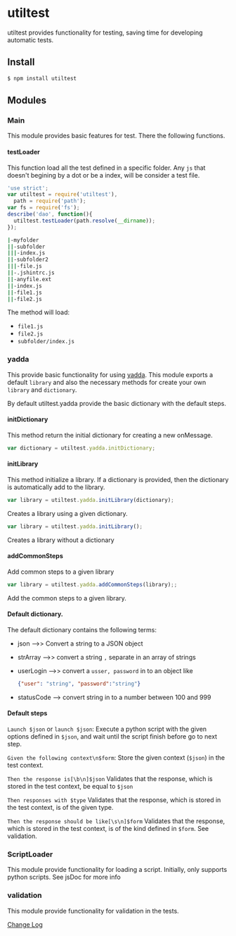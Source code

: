# utiltest

utiltest provides functionality for testing, saving time for developing automatic tests.

## Install

```bash
$ npm install utiltest
```
## Modules

### Main
This module provides basic features for test. There the following functions.
#### testLoader
This function load all the test defined in a specific folder. Any `js` that doesn't begining by a dot or be a index, will be consider a test file.
```js
'use strict';
var utiltest = require('utiltest'),
  path = require('path');
var fs = require('fs');
describe('dao', function(){
  utiltest.testLoader(path.resolve(__dirname));
});
```
```bash
|-myfolder
||-subfolder
|||-index.js
||-subfolder2
|||-file.js
||-.jshintrc.js
||-anyfile.ext
||-index.js
||-file1.js
||-file2.js
```
The method will load:
* `file1.js`
* `file2.js`
* `subfolder/index.js`

### yadda
This provide basic functionality for using [yadda](https://acuminous.gitbooks.io/yadda-user-guide/en/).
This module exports a default `library` and also the necessary methods for create your own `library` and `dictionary`.

By default utiltest.yadda provide the basic dictionary with the default steps.
#### initDictionary
This method return the initial dictionary for creating a new onMessage.
```js
var dictionary = utiltest.yadda.initDictionary;
```
#### initLibrary
This method initialize a library. If a dictionary is provided, then the dictionary is automatically add to the library.

```js
var library = utiltest.yadda.initLibrary(dictionary);
```
Creates a library using a given dictionary.
```js
var library = utiltest.yadda.initLibrary();
```
Creates a library without a dictionary
#### addCommonSteps
Add common steps to a given library
```js
var library = utiltest.yadda.addCommonSteps(library);;
```
Add the common steps to a given library.

#### Default dictionary.
The default dictionary contains the following terms:
 * json -->> Convert a string to a JSON object
 * strArray -->> convert a string `,` separate in an array of strings
 * userLogin -->> convert a `usser, password` in to an object like
     ```json
     {"user": "string", "password":"string"}
     ```

 * statusCode --> convert string in to a number between 100 and 999

#### Default steps
`Launch $json` or `launch $json`: Execute a python script with the given options defined in `$json`, and wait until the script finish before go to next step.

`Given the following context\n$form`: Store the given context (`$json`) in the test context.

`Then the response is[\b\n]$json` Validates that the response, which is stored in the test context, be equal to `$json`

`Then responses with $type` Validates that the response, which is stored in the test context, is of the given type.

`Then the response should be like[\s\n]$form` Validates that the response, which is stored in the test context, is of the kind defined in `$form`. See validation.
### ScriptLoader
This module provide functionality for loading a script. Initially, only supports python scripts. See jsDoc for more info

### validation
This module provide functionality for validation in the tests.

[Change Log](./CHANGELOG.md)
